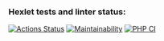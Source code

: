 ### Hexlet tests and linter status:
[![Actions Status](https://github.com/ringabi/php-project-lvl1/workflows/hexlet-check/badge.svg)](https://github.com/ringabi/php-project-lvl1/actions)
[![Maintainability](https://api.codeclimate.com/v1/badges/25ff3799345e12b0b784/maintainability)](https://codeclimate.com/github/ringabi/php-project-lvl1/maintainability)
[![PHP CI](https://github.com/ringabi/php-project-lvl1/actions/workflows/linter.yml/badge.svg)](https://github.com/ringabi/php-project-lvl1/actions/workflows/linter.yml)
